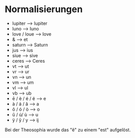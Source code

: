 # Normalisierungen
- lupiter --> Iupiter
- luno --> Iuno
- love / loue --> Iove
- & --> et
- saturn --> Saturn
- jus --> ius
- siue --> sive
- ceres --> Ceres
- vt --> ut
- vr --> ur
- vn --> un
- vm --> um
- vl --> ul
- vb --> ub
- ē / è / é / ë --> e
- à / á / â --> a
- ô / ó / ò --> o
- û / ú/ ù --> u
- ÿ / ȳ / y --> ij

Bei der Theosophia wurde das "ê" zu einem "est" aufgelöst.